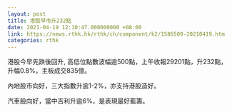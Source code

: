 ```yaml
---
layout: post
title: 港股早市升232點
date: 2021-04-19 12:10:47.000000000 +08:00
link: https://news.rthk.hk/rthk/ch/component/k2/1586509-20210419.htm
categories: rthk
---
```


港股今早先跌後回升, 高低位點數波幅逾500點，上午收報29201點，升232點，升幅0.8%，主板成交835億。

內地股市向好，三大指數升逾1-2%，亦支持港股造好。

汽車股向好，當中吉利升逾6%，是表現最好藍籌。
